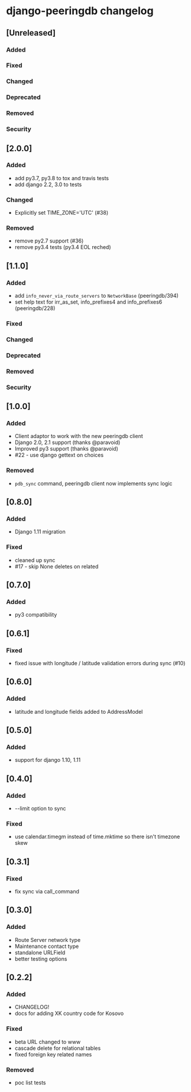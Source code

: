 
# django-peeringdb changelog

## [Unreleased]
### Added
### Fixed
### Changed
### Deprecated
### Removed
### Security


## [2.0.0]
### Added
- add py3.7, py3.8 to tox and travis tests
- add django 2.2, 3.0 to tests
### Changed
- Explicitly set TIME_ZONE='UTC' (#38)
### Removed
- remove py2.7 support (#36)
- remove py3.4 tests (py3.4 EOL reched)


## [1.1.0]
### Added
- add `info_never_via_route_servers` to `NetworkBase` (peeringdb/394)
- set help text for irr_as_set, info_prefixes4 and info_prefixes6 (peeringdb/228)
### Fixed
### Changed
### Deprecated
### Removed
### Security


## [1.0.0]
### Added
- Client adaptor to work with the new peeringdb client
- Django 2.0, 2.1 support (thanks @paravoid)
- Improved py3 support (thanks @paravoid)
- #22 - use django gettext on choices

### Removed
- `pdb_sync` command, peeringdb client now implements sync logic


## [0.8.0]
### Added
- Django 1.11 migration

### Fixed
- cleaned up sync
- #17 - skip None deletes on related


## [0.7.0]
### Added
- py3 compatibility


## [0.6.1]
### Fixed
- fixed issue with longitude / latitude validation errors during sync (#10)


## [0.6.0]
### Added
- latitude and longitude fields added to AddressModel


## [0.5.0]
### Added
- support for django 1.10, 1.11


## [0.4.0]
### Added
- --limit option to sync

### Fixed
- use calendar.timegm instead of time.mktime so there isn't timezone skew


## [0.3.1]
### Fixed
- fix sync via call_command


## [0.3.0]
### Added
- Route Server network type
- Maintenance contact type
- standalone URLField
- better testing options


## [0.2.2]
### Added
- CHANGELOG!
- docs for adding XK country code for Kosovo 

### Fixed
- beta URL changed to www
- cascade delete for relational tables
- fixed foreign key related names

### Removed
- poc list tests

